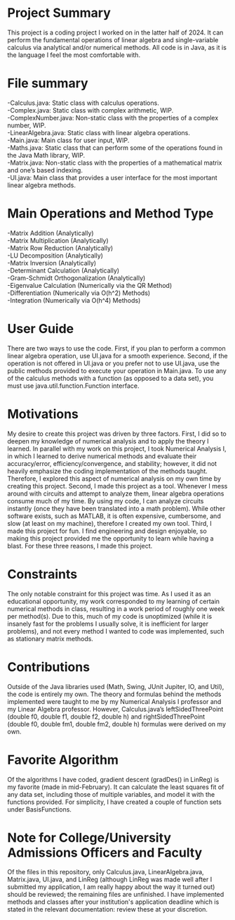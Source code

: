 # Project Summary

  This project is a coding project I worked on in the latter half of 2024. It can perform the fundamental operations of linear algebra and single-variable calculus via analytical and/or numerical methods. All code is in Java, as it is the language I feel the most comfortable with.
  
# File summary

-Calculus.java: Static class with calculus operations.\
-Complex.java: Static class with complex arithmetic, WIP.\
-ComplexNumber.java: Non-static class with the properties of a complex number, WIP.\
-LinearAlgebra.java: Static class with linear algebra operations.\
-Main.java: Main class for user input, WIP.\
-Maths.java: Static class that can perform some of the operations found in the Java Math library, WIP.\
-Matrix.java: Non-static class with the properties of a mathematical matrix and one’s based indexing.\
-UI.java: Main class that provides a user interface for the most important linear algebra methods.

# Main Operations and Method Type

-Matrix Addition (Analytically)\
-Matrix Multiplication (Analytically)\
-Matrix Row Reduction (Analytically)\
-LU Decomposition (Analytically)\
-Matrix Inversion (Analytically)\
-Determinant Calculation (Analytically)\
-Gram-Schmidt Orthogonalization (Analytically)\
-Eigenvalue Calculation (Numerically via the QR Method)\
-Differentiation (Numerically via O(h^2) Methods)\
-Integration (Numerically via O(h^4) Methods)

# User Guide

  There are two ways to use the code. First, if you plan to perform a common linear algebra operation, use UI.java for a smooth experience. Second, if the operation is not offered in UI.java or you prefer not to use UI.java, use the public methods provided to execute your operation in Main.java. To use any of the calculus methods with a function (as opposed to a data set), you must use java.util.function.Function interface.
  
# Motivations

  My desire to create this project was driven by three factors. First, I did so to deepen my knowledge of numerical analysis and to apply the theory I learned. In parallel with my work on this project, I took Numerical Analysis I, in which I learned to derive numerical methods and evaluate their accuracy/error, efficiency/convergence, and stability; however, it did not heavily emphasize the coding implementation of the methods taught. Therefore, I explored this aspect of numerical analysis on my own time by creating this project. Second, I made this project as a tool. Whenever I mess around with circuits and attempt to analyze them, linear algebra operations consume much of my time. By using my code, I can analyze circuits instantly (once they have been translated into a math problem). While other software exists, such as MATLAB, it is often expensive, cumbersome, and slow (at least on my machine), therefore I created my own tool. Third, I made this project for fun. I find engineering and design enjoyable, so making this project provided me the opportunity to learn while having a blast. For these three reasons, I made this project.
  
# Constraints

  The only notable constraint for this project was time. As I used it as an educational opportunity, my work corresponded to my learning of certain numerical methods in class, resulting in a work period of roughly one week per method(s). Due to this, much of my code is unoptimized (while it is insanely fast for the problems I usually solve, it is inefficient for larger problems), and not every method I wanted to code was implemented, such as stationary matrix methods.
  
# Contributions

  Outside of the Java libraries used (Math, Swing, JUnit Jupiter, IO, and Util), the code is entirely my own. The theory and formulas behind the methods implemented were taught to me by my Numerical Analysis I professor and my Linear Algebra professor. However, Calculus.java’s leftSidedThreePoint (double f0, double f1, double f2, double h) and rightSidedThreePoint (double f0, double fm1, double fm2, double h) formulas were derived on my own.

  # Favorite Algorithm

  Of the algorithms I have coded, gradient descent (gradDes() in LinReg) is my favorite (made in mid-February). It can calculate the least squares fit of any data set, including those of multiple variables, and model it with the functions provided. For simplicity, I have created a couple of function sets under BasisFunctions.

# Note for College/University Admissions Officers and Faculty

  Of the files in this repository, only Calculus.java, LinearAlgebra.java, Matrix.java, UI.java, and LinReg (although LinReg was made well after I submitted my application, I am really happy about the way it turned out) should be reviewed; the remaining files are unfinished. I have implemented methods and classes after your institution's application deadline which is stated in the relevant documentation: review these at your discretion.
